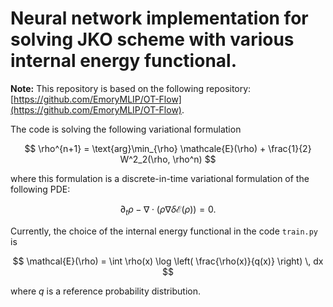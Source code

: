 # Neural network implementation for solving JKO scheme with various internal energy functional.

**Note:** This repository is based on the following repository: [https://github.com/EmoryMLIP/OT-Flow](https://github.com/EmoryMLIP/OT-Flow).

The code is solving the following variational formulation

$$
    \rho^{n+1} = \text{arg}\min_{\rho} \mathcale{E}(\rho) + \frac{1}{2} W^2_2(\rho, \rho^n)
$$

where this formulation is a discrete-in-time variational formulation of the following PDE:

$$
    \partial_t \rho - \nabla \cdot (\rho \nabla \delta \mathcal{E}(\rho)) = 0.
$$

Currently, the choice of the internal energy functional in the code `train.py` is

$$
    \mathcal{E}(\rho) = \int \rho(x) \log \left( \frac{\rho(x)}{q(x)} \right) \, dx
$$

where $q$ is a reference probability distribution.